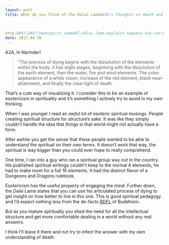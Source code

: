 ```yaml
---
layout: post
title: What do you think of the Dalai Lama&#39;s thoughts on death and rebirth? See link.
    
        
    
http:&#47;&#47;hackspirit.com&#47;dalai-lama-explains-happens-die-can-prepared&#47;
date: 2017-04-30
---
```


<p>A2A, hi Narinder!</p><blockquote><p>“The process of dying begins with the dissolution of the elements within the body. It has eight stages, beginning with the dissolution of the earth element, then the water, fire and wind elements. The color: appearance of a white vision, increase of the red element, black near-attainment, and finally the clear light of death.</p></blockquote><p>That’s a cute way of visualizing it. I consider this to be an example of esotericism in spirituality and it’s something I actively try to avoid in my own thinking.</p><p>When I was younger I read an <i>awful</i> lot of esoteric spiritual musings. People creating spiritual structure for structure’s sake. It was like they simply couldn’t handle the idea that things in that world might not actually have a form.</p><p>After awhile you get the sense that these people wanted to be able to understand the spiritual on their own terms. It doesn’t work that way, the spiritual is way bigger than you could ever hope to really comprehend.</p><p>One time, I ran into a guy who ran a spiritual group way out in the country. His published spiritual writings couldn’t keep to the normal 4 elements, he had to make room for a full 16 elements. It had the distinct flavor of a Dungeons and Dragons rulebook.</p><p>Esotericism has the useful property of engaging the mind. Further down, the Dalai Lama states that you can use his articulated process of dying to get insight on how better to live in this one. This is good spiritual pedagogy and I’d expect nothing less from the de-facto <a href="https://en.wikipedia.org/wiki/Benevolent_dictator_for_life" data-qt-tooltip="wikipedia.org">BDFL</a> of Buddhism.</p><p>But as you mature spiritually you shed the need for all the intellectual structure and get more comfortable dealing in a world without any real answers.</p><p>I think I’ll leave it there and not try to infect the answer with my own understanding of death.</p>
